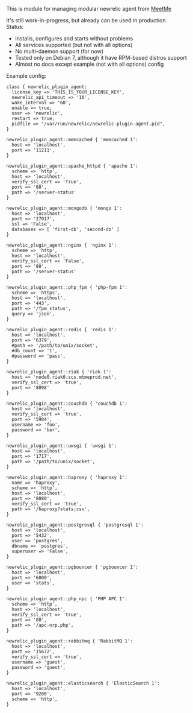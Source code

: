 This is module for managing modular newrelic agent from [MeetMe](http://github.com/MeetMe/newrelic-plugin-agent)  

It's still work-in-progress, but already can be used in production.  
Status:  
* Installs, configures and starts without problems 
* All services supported (but not with all options) 
* No multi-daemon support (for now)  
* Tested only on Debian 7, although it have RPM-based distros support 
* Almost no docs except example (not with all options) config

Example config:
```puppet
class { newrelic_plugin_agent:
  license_key => 'THIS_IS_YOUR_LICENSE_KEY',
  newrelic_api_timeout => '10',
  wake_interval => '60',
  enable => true,
  user => 'newrelic',
  restart => true,
  pidfile => "/var/run/newrelic/newrelic-plugin-agent.pid",
}

newrelic_plugin_agent::memcached { 'memcached 1':
  host => 'localhost',
  port => '11211',
}

newrelic_plugin_agent::apache_httpd { 'apache 1': 
  scheme => 'http',
  host => 'localhost',
  verify_ssl_cert => 'True',
  port => '80',
  path => '/server-status'
}

newrelic_plugin_agent::mongodb { 'mongo 1':
  host => 'localhost',
  port => '27017',
  ssl => 'False',
  databases => [ 'first-db', 'second-db' ]
}

newrelic_plugin_agent::nginx { 'nginx 1':
  scheme => 'http',
  host => 'localhost',
  verify_ssl_cert => 'False',
  port => '80',
  path => '/server-status'
}

newrelic_plugin_agent::php_fpm { 'php-fpm 1':
  scheme => 'https',
  host => 'localhost',
  port => '443',
  path => '/fpm_status',
  query => 'json',
}

newrelic_plugin_agent::redis { 'redis 1': 
  host => 'localhost',
  port => '6379',
  #path => '/path/to/unix/socket',
  #db_count => '1',
  #password => 'pass',
}

newrelic_plugin_agent::riak { 'riak 1': 
  host => 'node0.riak0.scs.mtmeprod.net',
  verify_ssl_cert => 'true',
  port => '8098'
}

newrelic_plugin_agent::couchdb { 'couchdb 1': 
  host => 'localhost',
  verify_ssl_cert => 'true',
  port => '5984',
  username => 'foo',
  password => 'bar',
}

newrelic_plugin_agent::uwsgi { 'uwsgi 1': 
  host => 'localhost',
  port => '1717',
  path => '/path/to/unix/socket',
}

newrelic_plugin_agent::haproxy { 'haproxy 1': 
  name => 'haproxy',
  scheme => 'http',
  host => 'localhost',
  port => '8080',
  verify_ssl_cert => 'true',
  path => '/haproxy?stats;csv',
}

newrelic_plugin_agent::postgresql { 'postgresql 1': 
  host => 'localhost',
  port => '5432',
  user => 'postgres',
  dbname => 'postgres',
  superuser => 'False',
}

newrelic_plugin_agent::pgbouncer { 'pgbouncer 1': 
  host => 'localhost',
  port => '6000',
  user => 'stats',
}

newrelic_plugin_agent::php_npc { 'PHP APC 1': 
  scheme => 'http',
  host => 'localhost',
  verify_ssl_cert => 'true',
  port => '80',
  path => '/apc-nrp.php',
}

newrelic_plugin_agent::rabbitmq { 'RabbitMQ 1':
  host => 'localhost',
  port => '15672',
  verify_ssl_cert => 'true',
  username => 'guest',
  password => 'guest',
}

newrelic_plugin_agent::elasticsearch { 'ElasticSearch 1':
  host => 'localhost',
  port => '9200',
  scheme => 'http',
}
```
